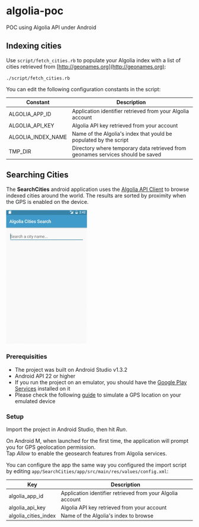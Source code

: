 # algolia-poc
POC using Algolia API under Android


## Indexing cities
Use `script/fetch_cities.rb` to populate your Algolia index with a list of cities retrieved from [http://geonames.org](http://geonames.org):

	./script/fetch_cities.rb
	
You can edit the following configuration constants in the script:

Constant | Description
------------ | ------------- 
ALGOLIA_APP_ID | Application identifier retrieved from your Algolia account 
ALGOLIA_API_KEY | Algolia API key retrieved from your account
ALGOLIA_INDEX_NAME | Name of the Algolia's index that yould be populated by the script
TMP_DIR | Directory where temporary data retrieved from geonames services should be saved

## Searching Cities

The **SearchCities** android application uses the [Algolia API Client](https://github.com/algolia/algoliasearch-client-android) to browse indexed cities around the world. The results are sorted by proximity when the GPS is enabled on the device.


![Smaller icon](https://raw.githubusercontent.com/tdesert/algolia-poc/master/preview.gif)

### Prerequisities

* The project was built on Android Studio v1.3.2
* Android API 22 or higher
* If you run the project on an emulator, you should have the [Google Play Services](https://developers.google.com/android/guides/overview) installed on it
* Please check the following [guide](http://developer.android.com/guide/topics/location/strategies.html#MockData) to simulate a GPS location on your emulated device
 

### Setup

Import the project in Android Studio, then hit *Run*.

On Android M, when launched for the first time, the application will prompt you for GPS geolocation permission.<br />
Tap *Allow* to enable the geosearch features from Algolia services.

You can configure the app the same way you configured the import script by editing `app/SearchCities/app/src/main/res/values/config.xml`:

Key | Description
------------ | ------------- 
algolia_app_id | Application identifier retrieved from your Algolia account 
algolia_api_key | Algolia API key retrieved from your account
algolia_cities_index | Name of the Algolia's index to browse

<br />


